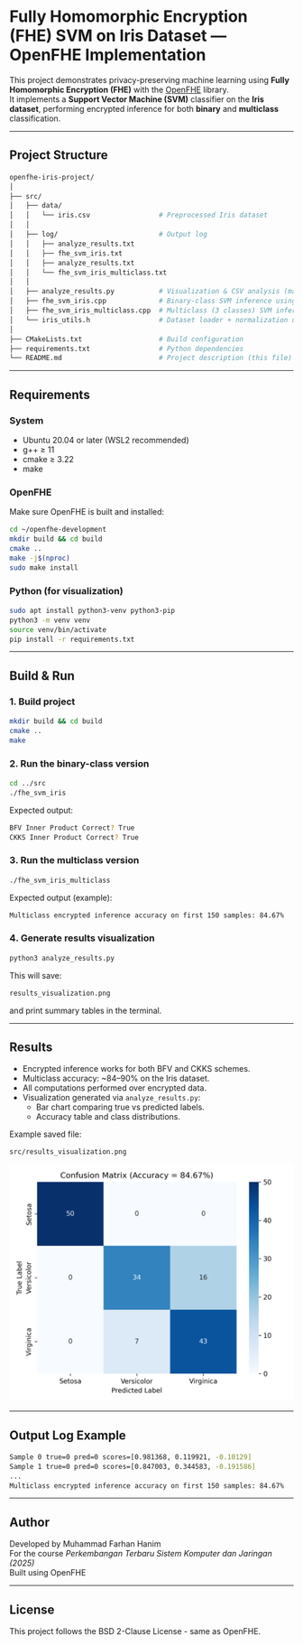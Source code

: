 # Fully Homomorphic Encryption (FHE) SVM on Iris Dataset — OpenFHE Implementation

This project demonstrates privacy-preserving machine learning using **Fully Homomorphic Encryption (FHE)** with the [OpenFHE](https://github.com/openfheorg/openfhe-development) library.  
It implements a **Support Vector Machine (SVM)** classifier on the **Iris dataset**, performing encrypted inference for both **binary** and **multiclass** classification.

---

## Project Structure
```bash
openfhe-iris-project/
│
├── src/
│   ├── data/
│   │   └── iris.csv                 # Preprocessed Iris dataset
│   │
│   ├── log/                         # Output log
│   │   ├── analyze_results.txt 
│   │   ├── fhe_svm_iris.txt  
│   │   ├── analyze_results.txt
│   │   └── fhe_svm_iris_multiclass.txt
│   │
│   ├── analyze_results.py           # Visualization & CSV analysis (matplotlib)
│   ├── fhe_svm_iris.cpp             # Binary-class SVM inference using FHE
│   ├── fhe_svm_iris_multiclass.cpp  # Multiclass (3 classes) SVM inference using FHE
│   └── iris_utils.h                 # Dataset loader + normalization utilities
│
├── CMakeLists.txt                   # Build configuration
├── requirements.txt                 # Python dependencies
└── README.md                        # Project description (this file)
```
---

## Requirements

### System
- Ubuntu 20.04 or later (WSL2 recommended)
- g++ ≥ 11  
- cmake ≥ 3.22  
- make

### OpenFHE
Make sure OpenFHE is built and installed:
```bash
cd ~/openfhe-development
mkdir build && cd build
cmake ..
make -j$(nproc)
sudo make install
```

### Python (for visualization)
```bash
sudo apt install python3-venv python3-pip
python3 -m venv venv
source venv/bin/activate
pip install -r requirements.txt
```

---

## Build & Run

### 1️. Build project
```bash
mkdir build && cd build
cmake ..
make
```
### 2️. Run the binary-class version
```bash
cd ../src
./fhe_svm_iris
```
Expected output:
```bash
BFV Inner Product Correct? True
CKKS Inner Product Correct? True
```
### 3️. Run the multiclass version
```bash
./fhe_svm_iris_multiclass
```

Expected output (example):
```bash
Multiclass encrypted inference accuracy on first 150 samples: 84.67%
```

### 4️. Generate results visualization
```bash
python3 analyze_results.py
```

This will save:
```bash
results_visualization.png
```
and print summary tables in the terminal.

---

## Results

- Encrypted inference works for both BFV and CKKS schemes.  
- Multiclass accuracy: ~84–90% on the Iris dataset.  
- All computations performed over encrypted data.  
- Visualization generated via `analyze_results.py`:
  - Bar chart comparing true vs predicted labels.
  - Accuracy table and class distributions.

Example saved file:
```bash
src/results_visualization.png
```
![Results Overview](src/results_visualization.png)

---

## Output Log Example
```bash
Sample 0 true=0 pred=0 scores=[0.981368, 0.119921, -0.10129]
Sample 1 true=0 pred=0 scores=[0.847003, 0.344583, -0.191586]
...
Multiclass encrypted inference accuracy on first 150 samples: 84.67%
```

---

## Author
Developed by Muhammad Farhan Hanim  
For the course *Perkembangan Terbaru Sistem Komputer dan Jaringan (2025)*  
Built using OpenFHE

---

## License
This project follows the BSD 2-Clause License - same as OpenFHE.




